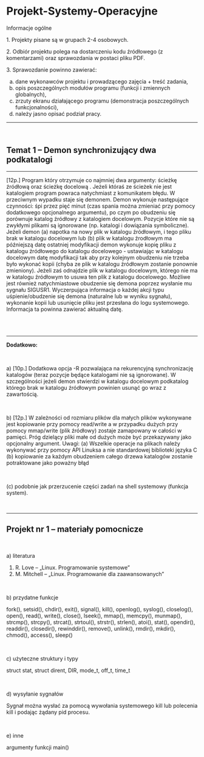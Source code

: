 # Projekt-Systemy-Operacyjne
Informacje ogólne

<p>1. Projekty pisane są w grupach 2-4 osobowych.</p>
<p>2. Odbiór projektu polega na dostarczeniu kodu źródłowego (z komentarzami) oraz
sprawozdania w postaci pliku PDF.</p>
<p>3. Sprawozdanie powinno zawierać:</p>
<ol type="a">
<li>dane wykonawców projektu i prowadzącego zajęcia + treść zadania,</li>
<li>opis poszczególnych modułów programu (funkcji i zmiennych globalnych),</li>
<li>zrzuty ekranu działającego programu (demonstracja poszczególnych funkcjonalności),</li>
<li>należy jasno opisać podział pracy.</li>
</ol>
<hr>
<br>
<h2>Temat 1 – Demon synchronizujący dwa podkatalogi</h2>
<hr>

<p>[12p.] Program który otrzymuje co najmniej dwa argumenty: ścieżkę źródłową
oraz ścieżkę docelową . Jeżeli któraś ze ścieżek nie jest katalogiem program
powraca natychmiast z komunikatem błędu. W przeciwnym wypadku staje się
demonem. Demon wykonuje następujące czynności: śpi przez pięć minut (czas
spania można zmieniać przy pomocy dodatkowego opcjonalnego argumentu), po
czym po obudzeniu się porównuje katalog źródłowy z katalogiem docelowym.
Pozycje które nie są zwykłymi plikami są ignorowane (np. katalogi i dowiązania
symboliczne). Jeżeli demon (a) napotka na nowy plik w katalogu źródłowym, i
tego pliku brak w katalogu docelowym lub (b) plik w katalogu źrodłowym ma
późniejszą datę ostatniej modyfikacji demon wykonuje kopię pliku z katalogu
źródłowego do katalogu docelowego - ustawiając w katalogu docelowym datę
modyfikacji tak aby przy kolejnym obudzeniu nie trzeba było wykonać kopii
(chyba ze plik w katalogu źródłowym zostanie ponownie zmieniony). Jeżeli zaś
odnajdzie plik w katalogu docelowym, którego nie ma w katalogu źródłowym to
usuwa ten plik z katalogu docelowego. Możliwe jest również natychmiastowe
obudzenie się demona poprzez wysłanie mu sygnału SIGUSR1. Wyczerpująca
informacja o każdej akcji typu uśpienie/obudzenie się demona (naturalne lub w
wyniku sygnału), wykonanie kopii lub usunięcie pliku jest przesłana do logu
systemowego. Informacja ta powinna zawierać aktualną datę.</p>
<br><br><hr>
<p><b>Dodatkowo:</b></p>
<br>
<p>a) [10p.] Dodatkowa opcja -R pozwalająca na rekurencyjną synchronizację
katalogów (teraz pozycje będące katalogami nie są ignorowane). W szczególności
jeżeli demon stwierdzi w katalogu docelowym podkatalog którego brak w
katalogu źródłowym powinien usunąć go wraz z zawartością.</p>
<br>
<p>b) [12p.] W zależności od rozmiaru plików dla małych plików wykonywane jest
kopiowanie przy pomocy read/write a w przypadku dużych przy pomocy
mmap/write (plik źródłowy) zostaje zamapowany w całości w pamięci. Próg
dzielący pliki małe od dużych może być przekazywany jako opcjonalny argument.
Uwagi: (a) Wszelkie operacje na plikach należy wykonywać przy pomocy API
Linuksa a nie standardowej biblioteki języka C (b) kopiowanie za każdym
obudzeniem całego drzewa katalogów zostanie potraktowane jako poważny błąd</p>
<br>
<p>(c) podobnie jak przerzucenie części zadań na shell systemowy (funkcja system). </p>
<br><hr>

<h2>Projekt nr 1 – materiały pomocnicze</h2>
<br>
<p>a) literatura</p>
<ol>
<li>R. Love – „Linux. Programowanie systemowe”</li>
<li>M. Mitchell – „Linux. Programowanie dla zaawansowanych”</li>
</ol>
<br>
<p>b) przydatne funkcje</p>
<p>fork(), setsid(), chdir(), exit(), signal(), kill(), openlog(), syslog(), closelog(),
open(), read(), write(), close(), lseek(), mmap(), memcpy(), munmap(), strcmp(),
strcpy(), strcat(), strtoul(), strstr(), strlen(), atoi(), stat(), opendir(), readdir(),
closedir(), rewinddir(), remove(), unlink(), rmdir(), mkdir(), chmod(), access(),
sleep()</p>
<br>
<p>c) użyteczne struktury i typy</p>
<p>struct stat, struct dirent, DIR, mode_t, off_t, time_t</p>
<br>
<p>d) wysyłanie sygnałów</p>
<p>Sygnał można wysłać za pomocą wywołania systemowego kill lub polecenia kill
i podając żądany pid procesu.</p>
<br>
<p>e) inne</p>
<p>argumenty funkcji main() </p>



 
<!-- Informacje ogólne

1. Projekty pisane są w grupach 2-4 osobowych.
2. Odbiór projektu polega na dostarczeniu kodu źródłowego (z komentarzami) oraz
sprawozdania w postaci pliku PDF.
3. Sprawozdanie powinno zawierać:
a) dane wykonawców projektu i prowadzącego zajęcia + treść zadania,
b) opis poszczególnych modułów programu (funkcji i zmiennych globalnych),
c) zrzuty ekranu działającego programu (demonstracja poszczególnych
funkcjonalności),
d) należy jasno opisać podział pracy.  -->